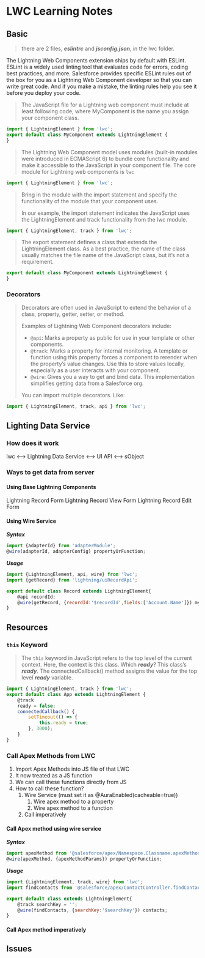 # LWC Learning Notes

## Basic

> there are 2 files,  ***eslintrc*** and ***jsconfig.json***, in the lwc folder.

The Lightning Web Components extension ships by default with ESLint. ESLint is a widely used linting tool that evaluates code for errors, coding best practices, and more. Salesforce provides specific ESLint rules out of the box for you as a Lightning Web Component developer so that you can write great code. And if you make a mistake, the linting rules help you see it before you deploy your code.

> The JavaScript file for a Lightning web component must include at least following code, where MyComponent is the name you assign your component class.

```Javascript
import { LightningElement } from 'lwc';
export default class MyComponent extends LightningElement {
}
```

> The Lightning Web Component model uses modules (built-in modules were introduced in ECMAScript 6) to bundle core functionality and make it accessible to the JavaScript in your component file. The core module for Lightning web components is `lwc`

```Javascript
import { LightningElement } from 'lwc';
```

> Bring in the module with the import statement and specify the functionality of the module that your component uses.
>
> In our example, the import statement indicates the JavaScript uses the LightningElement and track functionality from the lwc module.

```Javascript
import { LightningElement, track } from 'lwc';
```

> The export statement defines a class that extends the LightningElement class. As a best practice, the name of the class usually matches the file name of the JavaScript class, but it’s not a requirement.

```Javascript
export default class MyComponent extends LightningElement {
}
```

### Decorators

> Decorators are often used in JavaScript to extend the behavior of a class, property, getter, setter, or method.
>
> Examples of Lightning Web Component decorators include:
>
> - `@api`: Marks a property as public for use in your template or other components.
> - `@track`: Marks a property for internal monitoring. A template or function using this property forces a component to rerender when the property’s value changes. Use this to store values locally, especially as a user interacts with your component.
> - `@wire`: Gives you a way to get and bind data. This implementation simplifies getting data from a Salesforce org.
>
> You can import multiple decorators. Like:

```Javascript
import { LightningElement, track, api } from 'lwc';
```

## Lighting Data Service

### How does it work

lwc <--> Lightning Data Service <--> UI API <--> sObject

### Ways to get data from server

#### Using Base Lightning Components

Lightning Record Form
Lightning Record View Form
Lightning Record Edit Form

#### Using Wire Service

***Syntax***

```Javascript
import {adapterId} from 'adapterModule';
@wire(adapterId, adapterConfig) propertyOrFunction;
```

***Usage***

```Javascript
import {LightningElement, api, wire} from 'lwc';
import {getRecord} from 'lightning/uiRecordApi';

export default class Record extends LightningElement{
    @api recordId;
    @wire(getRecord, {recordId:'$recordId',fields:['Account.Name']}) myProperty;
}
```

## Resources

### `this` Keyword

> The `this` keyword in JavaScript refers to the top level of the current context. Here, the context is this class. Which ***ready***? This class’s ***ready***. The connectedCallback() method assigns the value for the top level ***ready*** variable.

```Javascript
import { LightningElement, track } from 'lwc';
export default class App extends LightningElement {
    @track  
    ready = false;
    connectedCallback() {
        setTimeout(() => {
            this.ready = true;
        }, 3000);
    }
}
```

### Call Apex Methods from LWC

1. Import Apex Methods into JS file of that LWC
2. It now treated as a JS function
3. We can call these functions directly from JS
4. How to call these function?
    1. Wire Service (must set it as @AuraEnabled(cacheable=true))
        1. Wire apex method to a property
        2. Wire apex method to a function
    2. Call imperatively

#### Call Apex method using wire service

***Syntax***

```Javascript
import apexMethod from '@salesforce/apex/Namespace.Classname.apexMethod';
@wire(apexMethod, {apexMethodParams}) propertyOrFunction;
```

***Usage***

```Javascript
import {LightningElement, track, wire} from 'lwc';
import findContacts from '@salesforce/apex/ContactController.findContacts';

export default class extends LightningElement{
    @track searchKey = '';
    @wire(findContacts, {searchKey:'$searchKey'}) contacts;
}
```

#### Call Apex method imperatively


## Issues
